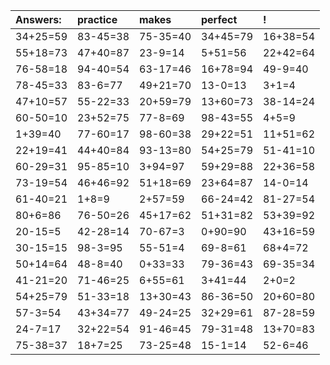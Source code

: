 | Answers: | practice | makes | perfect | ! |
| :--- | :--- | :--- | :--- | :--- |
| 34+25=59 | 83-45=38 | 75-35=40 | 34+45=79 | 16+38=54 | 
| 55+18=73 | 47+40=87 | 23-9=14 | 5+51=56 | 22+42=64 | 
| 76-58=18 | 94-40=54 | 63-17=46 | 16+78=94 | 49-9=40 | 
| 78-45=33 | 83-6=77 | 49+21=70 | 13-0=13 | 3+1=4 | 
| 47+10=57 | 55-22=33 | 20+59=79 | 13+60=73 | 38-14=24 | 
| 60-50=10 | 23+52=75 | 77-8=69 | 98-43=55 | 4+5=9 | 
| 1+39=40 | 77-60=17 | 98-60=38 | 29+22=51 | 11+51=62 | 
| 22+19=41 | 44+40=84 | 93-13=80 | 54+25=79 | 51-41=10 | 
| 60-29=31 | 95-85=10 | 3+94=97 | 59+29=88 | 22+36=58 | 
| 73-19=54 | 46+46=92 | 51+18=69 | 23+64=87 | 14-0=14 | 
| 61-40=21 | 1+8=9 | 2+57=59 | 66-24=42 | 81-27=54 | 
| 80+6=86 | 76-50=26 | 45+17=62 | 51+31=82 | 53+39=92 | 
| 20-15=5 | 42-28=14 | 70-67=3 | 0+90=90 | 43+16=59 | 
| 30-15=15 | 98-3=95 | 55-51=4 | 69-8=61 | 68+4=72 | 
| 50+14=64 | 48-8=40 | 0+33=33 | 79-36=43 | 69-35=34 | 
| 41-21=20 | 71-46=25 | 6+55=61 | 3+41=44 | 2+0=2 | 
| 54+25=79 | 51-33=18 | 13+30=43 | 86-36=50 | 20+60=80 | 
| 57-3=54 | 43+34=77 | 49-24=25 | 32+29=61 | 87-28=59 | 
| 24-7=17 | 32+22=54 | 91-46=45 | 79-31=48 | 13+70=83 | 
| 75-38=37 | 18+7=25 | 73-25=48 | 15-1=14 | 52-6=46 | 
